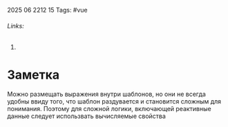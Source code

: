 2025 06 2212 15
Tags: #vue 
###### Links: 
1) 
# Заметка
Можно размещать выражения внутри шаблонов, но они не всегда удобны ввиду того, что шаблон раздувается и становится сложным для понимания. Поэтому для сложной логики, включающей реактивные данные следует использвать вычисляемые свойства